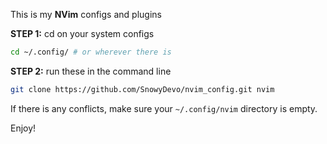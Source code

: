 This is my **NVim** configs and plugins

**STEP 1:** cd on your system configs

```bash
cd ~/.config/ # or wherever there is
```
**STEP 2:** run these in the command line
```bash
git clone https://github.com/SnowyDevo/nvim_config.git nvim
```
If there is any conflicts, make sure your `~/.config/nvim` directory is empty.

Enjoy!
